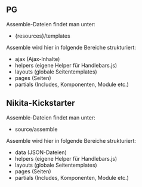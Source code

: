 ## PG

Assemble-Dateien findet man unter:
* {resources}/templates

Assemble wird hier in folgende Bereiche strukturiert:
* ajax (Ajax-Inhalte)
* helpers (eigene Helper für Handlebars.js)
* layouts (globale Seitentemplates)
* pages (Seiten)
* partials (Includes, Komponenten, Module etc.)

## Nikita-Kickstarter

Assemble-Dateien findet man unter:
* source/assemble

Assemble wird hier in folgende Bereiche strukturiert:
* data (JSON-Dateien)
* helpers (eigene Helper für Handlebars.js)
* layouts (globale Seitentemplates)
* pages (Seiten)
* partials (Includes, Komponenten, Module etc.)